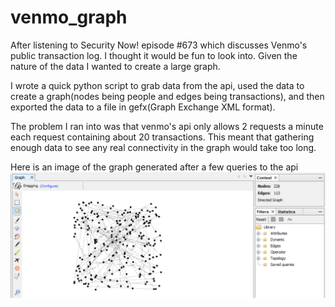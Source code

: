 # venmo_graph
After listening to Security Now! episode #673 which discusses Venmo's public transaction log. I thought it would be fun to look into. Given the nature of the data I wanted to create a large graph.

I wrote a quick python script to grab data from the api, used the data to create a graph(nodes being people and edges being transactions), and then exported the data to a file in gefx(Graph Exchange XML format).

The problem I ran into was that venmo's api only allows 2 requests a minute each request containing about 20 transactions. This meant that gathering enough data to see any real connectivity in the graph would take too long.

Here is an image of the graph generated after a few queries to the api
![screenshot](img/Capture.png "an image of the graph")
